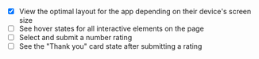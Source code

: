 - [x] View the optimal layout for the app depending on their device's screen size
- [ ] See hover states for all interactive elements on the page
- [ ] Select and submit a number rating
- [ ] See the "Thank you" card state after submitting a rating
